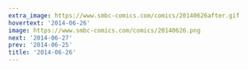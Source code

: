 ```yaml
---
extra_image: https://www.smbc-comics.com/comics/20140626after.gif
hovertext: '2014-06-26'
image: https://www.smbc-comics.com/comics/20140626.png
next: '2014-06-27'
prev: '2014-06-25'
title: '2014-06-26'
---
```

